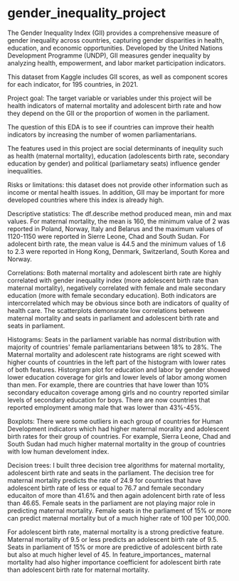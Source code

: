 # gender_inequality_project

The Gender Inequality Index (GII) provides a comprehensive measure of gender inequality across countries, capturing gender disparities in health, education, and economic opportunities. Developed by the United Nations Development Programme (UNDP), GII measures gender inequality by analyzing health, empowerment, and labor market participation indicators.

This dataset from Kaggle includes GII scores, as well as component scores for each indicator, for 195 countries, in 2021.

Project goal:
The target variable or variables under this project will be health indicators of maternal mortality and adolescent birth rate and how they depend on the GII or the proportion of women in the parliament.

The question of this EDA is to see if countries can improve their health indicators by increasing the number of women parliamentarians.

The features used in this project are social determinants of inequlity such as health (maternal mortality), education (adolescents birth rate, secondary education by gender) and political (parliametary seats) influence gender inequalities.

Risks or limitations: this dataset does not provide other information such as income or mental health issues. In addition, GII may be important for more developed countries where this index is already high.

Descriptive statistics:
The df.describe method produced mean, min and max values. For maternal mortality, the mean is 160, the minimum value of 2 was reported in Poland, Norway, Italy and Belarus and the maximum values of 1120-1150 were reported in Sierre Leone, Chad and South Sudan. For adolecent birth rate, the mean value is 44.5 and the minimum values of 1.6 to 2.3  were reported in Hong Kong, Denmark, Switzerland, South Korea and Norway. 

Correlations:
Both maternal mortality and adolescent birth rate are highly correlated with gender inequality index (more adolescent birth rate than maternal mortality), negatively correlated with female and male secondary education (more with female secondary education). Both indicators are intercorrelated which may be obvious since both are indicators of quality of health care. The scatterplots demonsrate low correlations between maternal mortality and seats in parliament and adolescent birth rate and seats in parliament. 

Histograms:
Seats in the parliament variable has normal distribution with majority of countries' female parliamentarians between 18% to 28%. The Maternal mortality and adolescent rate histograms are right scewed with higher counts of countries in the left part of the histogram with lower rates of both features. Historgram plot for education and labor by gender showed lower education coverage for girls and lower levels of labor among women than men. For example, there are countries that have lower than 10% secondary educaiton coverage among girls and no country reported similar levels of secondary education for boys. There are now countries that reported employment among male that was lower than 43%-45%.

Boxplots:
There were some outliers in each group of countries for Human Development indicators which had higher maternal morality and adolescent birth rates for their group of countries. For example, Sierra Leone, Chad and South Sudan had much higher maternal mortality in the group of countries with low human develoment index.

Decision trees:
I built three decision tree algorithms for maternal mortality, adolescent birth rate and seats in the parliament. The decision tree for maternal mortality predicts the rate of 24.9 for countries that have adolescent birth rate of less or equal to 76.7 and female secondary educaiton of more than 41.6% and then again adolencent birth rate of less than 46.65. Female seats in the parliament are not playing major role in predicting maternal mortality. Female seats in the parliament of 15% or more can predict maternal mortality but of a much higher rate of 100 per 100,000.

For adolescent birth rate, maternal mortality is a strong predictive feature. Maternal mortality of 9.5 or less predicts an adolescent birth rate of 9.5. Seats in parliament of 15% or more are predictive of adolescent birth rate but also at much higher level of 45. In feature_importances_ maternal mortality had also higher importance coefficient for adolescent birth rate than adolescent birth rate for maternal mortality. 
